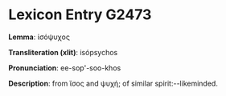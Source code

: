 # Lexicon Entry G2473

**Lemma**: ἰσόψυχος

**Transliteration (xlit)**: isópsychos

**Pronunciation**: ee-sop'-soo-khos

**Description**:
from ἴσος and ψυχή; of similar spirit:--likeminded.
